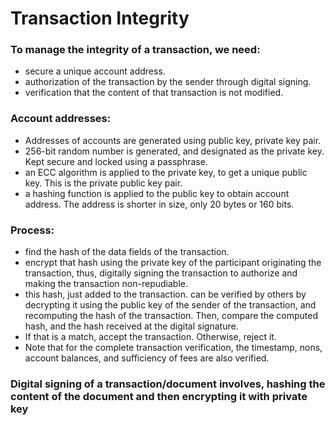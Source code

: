 # Transaction Integrity

### To manage the integrity of a transaction, we need:

- secure a unique account address. 
- authorization of the transaction by the sender through digital signing. 
- verification that the content of that transaction is not modified.

### Account addresses:

- Addresses of accounts are generated using public key, private key pair. 
- 256-bit random number is generated, and designated as the private key. Kept secure and locked using a passphrase. 
- an ECC algorithm is applied to the private key, to get a unique public key. This is the private public key pair. 
- a hashing function is applied to the public key to obtain account address. The address is shorter in size,  only 20 bytes or 160 bits. 

### Process:

- find the hash of the data fields of the transaction. 
- encrypt that hash using the private key of the participant originating the transaction, thus, digitally signing the transaction to authorize and making the transaction non-repudiable. 
- this hash, just added to the transaction. can be verified by others by decrypting it using the public key of the sender of the transaction, and recomputing the hash of the transaction. Then, compare the computed hash, and the hash received at the digital signature. 
- If that is a match, accept the transaction. Otherwise, reject it. 
- Note that for the complete transaction verification, the timestamp, nons, account balances, and sufficiency of fees are also verified.

### Digital signing of a transaction/document involves, hashing the content of the document and then encrypting it with private key



